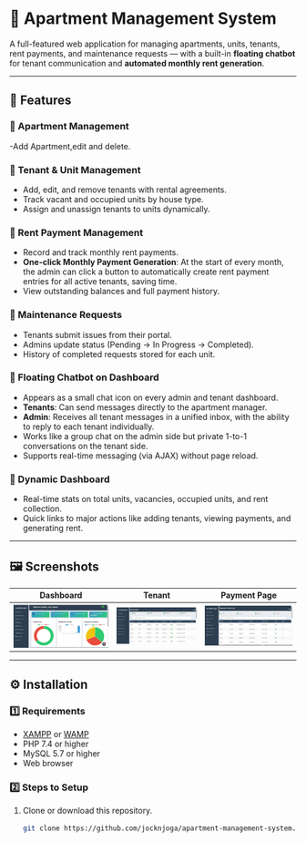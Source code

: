 # 🏢 Apartment Management System

A full-featured web application for managing apartments, units, tenants, rent payments, and maintenance requests — with a built-in **floating chatbot** for tenant communication and **automated monthly rent generation**.

---

## 📌 Features
### 🔹 Apartment Management
-Add Apartment,edit and delete.

### 🔹 Tenant & Unit Management
- Add, edit, and remove tenants with rental agreements.
- Track vacant and occupied units by house type.
- Assign and unassign tenants to units dynamically.

### 🔹 Rent Payment Management
- Record and track monthly rent payments.
- **One-click Monthly Payment Generation**: At the start of every month, the admin can click a button to automatically create rent payment entries for all active tenants, saving time.
- View outstanding balances and full payment history.

### 🔹 Maintenance Requests
- Tenants submit issues from their portal.
- Admins update status (Pending → In Progress → Completed).
- History of completed requests stored for each unit.

### 🔹 Floating Chatbot on Dashboard
- Appears as a small chat icon on every admin and tenant dashboard.
- **Tenants**: Can send messages directly to the apartment manager.
- **Admin**: Receives all tenant messages in a unified inbox, with the ability to reply to each tenant individually.
- Works like a group chat on the admin side but private 1-to-1 conversations on the tenant side.
- Supports real-time messaging (via AJAX) without page reload.

### 🔹 Dynamic Dashboard
- Real-time stats on total units, vacancies, occupied units, and rent collection.
- Quick links to major actions like adding tenants, viewing payments, and generating rent.

---

## 🖼️ Screenshots

| Dashboard | Tenant | Payment Page |
|-----------|---------|--------------|
| ![Dashboard](screenshots/Dashboard.png) | ![TenantS](screenshots/Tenants.png) | ![Payments](screenshots/Payments.png) |

---

## ⚙️ Installation

### 1️⃣ Requirements
- [XAMPP](https://www.apachefriends.org/) or [WAMP](https://www.wampserver.com/)  
- PHP 7.4 or higher  
- MySQL 5.7 or higher  
- Web browser

### 2️⃣ Steps to Setup
1. Clone or download this repository.
   ```bash
   git clone https://github.com/jocknjoga/apartment-management-system.git
